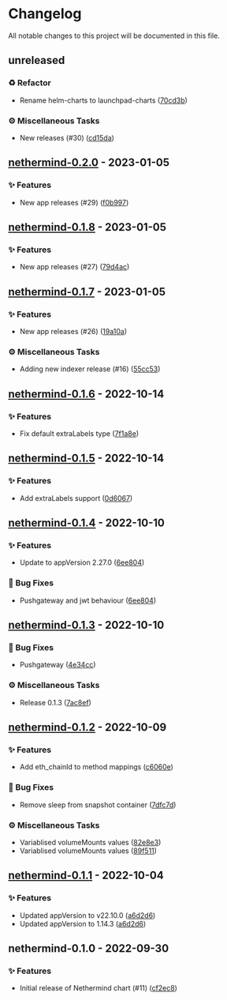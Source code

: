 # Changelog

All notable changes to this project will be documented in this file.

## unreleased

### <!-- 2 -->♻️ Refactor

- Rename helm-charts to launchpad-charts ([70cd3b](https://github.com/graphops/launchpad-charts/commit/70cd3b7aed214e314ec0534bf845d687efab41d8))

### <!-- 7 -->⚙️ Miscellaneous Tasks

- New releases (#30) ([cd15da](https://github.com/graphops/launchpad-charts/commit/cd15daa0870e8ca69a92a71cf6cff7edcb17a088))

## [nethermind-0.2.0](https://github.com/graphops/launchpad-charts/compare/nethermind-0.1.8...nethermind-0.2.0) - 2023-01-05

### <!-- 0 -->✨ Features

- New app releases (#29) ([f0b997](https://github.com/graphops/launchpad-charts/commit/f0b9973ef2f91eb1b0442ce7ec8e0067727657ce))

## [nethermind-0.1.8](https://github.com/graphops/launchpad-charts/compare/nethermind-0.1.7...nethermind-0.1.8) - 2023-01-05

### <!-- 0 -->✨ Features

- New app releases (#27) ([79d4ac](https://github.com/graphops/launchpad-charts/commit/79d4ac3c89ef368df608be26c417d36cbdeb63f4))

## [nethermind-0.1.7](https://github.com/graphops/launchpad-charts/compare/nethermind-0.1.6...nethermind-0.1.7) - 2023-01-05

### <!-- 0 -->✨ Features

- New app releases (#26) ([19a10a](https://github.com/graphops/launchpad-charts/commit/19a10a20c1ca6747a170808bf6e5d8615dae5eb6))

### <!-- 7 -->⚙️ Miscellaneous Tasks

- Adding new indexer release (#16) ([55cc53](https://github.com/graphops/launchpad-charts/commit/55cc53f7185e48e43a13b75490cf5fc87ec9b836))

## [nethermind-0.1.6](https://github.com/graphops/launchpad-charts/compare/nethermind-0.1.5...nethermind-0.1.6) - 2022-10-14

### <!-- 0 -->✨ Features

- Fix default extraLabels type ([7f1a8e](https://github.com/graphops/launchpad-charts/commit/7f1a8e8503f91a4ddc6965ac1de0c5d067f28ed1))

## [nethermind-0.1.5](https://github.com/graphops/launchpad-charts/compare/nethermind-0.1.4...nethermind-0.1.5) - 2022-10-14

### <!-- 0 -->✨ Features

- Add extraLabels support ([0d6067](https://github.com/graphops/launchpad-charts/commit/0d60670d64a25d32297750c2c1e2a2b790181fea))

## [nethermind-0.1.4](https://github.com/graphops/launchpad-charts/compare/nethermind-0.1.3...nethermind-0.1.4) - 2022-10-10

### <!-- 0 -->✨ Features

- Update to appVersion 2.27.0 ([6ee804](https://github.com/graphops/launchpad-charts/commit/6ee80457470b148064693af99beb69cf1e09df74))

### <!-- 1 -->🐛 Bug Fixes

- Pushgateway and jwt behaviour ([6ee804](https://github.com/graphops/launchpad-charts/commit/6ee80457470b148064693af99beb69cf1e09df74))

## [nethermind-0.1.3](https://github.com/graphops/launchpad-charts/compare/nethermind-0.1.2...nethermind-0.1.3) - 2022-10-10

### <!-- 1 -->🐛 Bug Fixes

- Pushgateway ([4e34cc](https://github.com/graphops/launchpad-charts/commit/4e34ccabf31e933d0fd4ce939ea65e9b4ddb14b0))

### <!-- 7 -->⚙️ Miscellaneous Tasks

- Release 0.1.3 ([7ac8ef](https://github.com/graphops/launchpad-charts/commit/7ac8efd95b3c8563f30e8ff56b1bd9a4ebb0aa5f))

## [nethermind-0.1.2](https://github.com/graphops/launchpad-charts/compare/nethermind-0.1.1...nethermind-0.1.2) - 2022-10-09

### <!-- 0 -->✨ Features

- Add eth_chainId to method mappings ([c6060e](https://github.com/graphops/launchpad-charts/commit/c6060ed723c382c541465bc20edfe2a1d444f013))

### <!-- 1 -->🐛 Bug Fixes

- Remove sleep from snapshot container ([7dfc7d](https://github.com/graphops/launchpad-charts/commit/7dfc7dd57e4155fa540d010898b7fe9202c71531))

### <!-- 7 -->⚙️ Miscellaneous Tasks

- Variablised volumeMounts values ([82e8e3](https://github.com/graphops/launchpad-charts/commit/82e8e3f175852da53f9be1ac1d20e169165105ee))
- Variablised volumeMounts values ([89f511](https://github.com/graphops/launchpad-charts/commit/89f5115f0eaf5d565b9025c686a3d40a185b10e9))

## [nethermind-0.1.1](https://github.com/graphops/launchpad-charts/compare/nethermind-0.1.0...nethermind-0.1.1) - 2022-10-04

### <!-- 0 -->✨ Features

- Updated appVersion to v22.10.0 ([a6d2d6](https://github.com/graphops/launchpad-charts/commit/a6d2d6e835d569b91361e5f3bd2e5884c0d42ab9))
- Updated appVersion to 1.14.3 ([a6d2d6](https://github.com/graphops/launchpad-charts/commit/a6d2d6e835d569b91361e5f3bd2e5884c0d42ab9))

## nethermind-0.1.0 - 2022-09-30

### <!-- 0 -->✨ Features

- Initial release of Nethermind chart (#11) ([cf2ec8](https://github.com/graphops/launchpad-charts/commit/cf2ec811d0e71ad3be3aab3643f14e563f6983c8))

